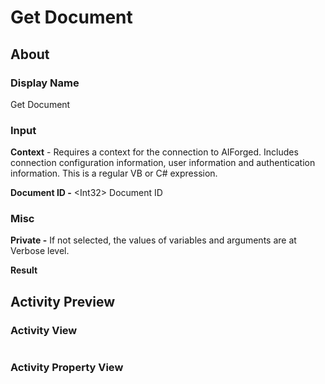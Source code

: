 # Get Document

## About

### Display Name

Get Document

### Input

**Context** - Requires a context for the connection to AIForged. Includes connection configuration information, user information and authentication information. This is a regular VB or C# expression.

**Document ID -** \<Int32> Document ID

### Misc

**Private -** If not selected, the values of variables and arguments are at Verbose level.

**Result**

## Activity Preview

### Activity View

<figure><img src="../../../.gitbook/assets/image (33) (3).png" alt=""><figcaption></figcaption></figure>

### Activity Property View

<figure><img src="../../../.gitbook/assets/image (45) (3).png" alt=""><figcaption></figcaption></figure>
